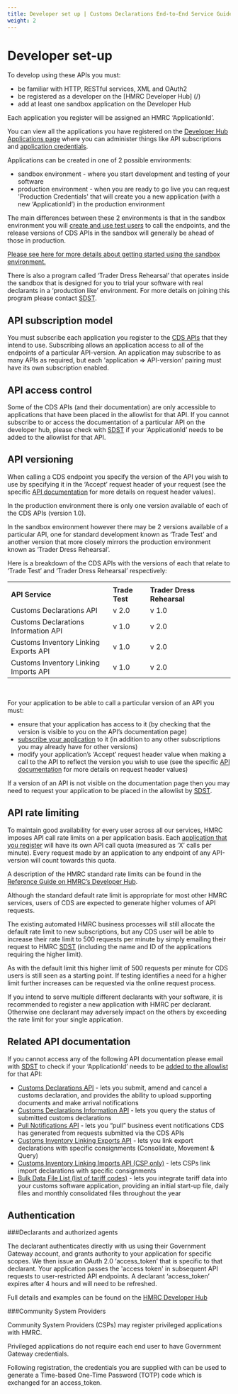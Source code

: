 ```yaml
---
title: Developer set up | Customs Declarations End-to-End Service Guide
weight: 2
---
```


# Developer set-up

To develop using these APIs you must:

-	be familiar with HTTP, RESTful services, XML and OAuth2
-	be registered as a developer on the [HMRC Developer Hub] (/)
-	add at least one sandbox application on the Developer Hub

Each application you register will be assigned an HMRC ‘ApplicationId’.

You can view all the applications you have registered on the [Developer Hub Applications page](/developer/applications) where you can administer things like API subscriptions and [application credentials](/api-documentation/docs/authorisation/credentials).

Applications can be created in one of 2 possible environments:

- sandbox environment - where you start development and testing of your software
- production environment - when you are ready to go live you can request 'Production Credentials' that will create you a new application (with a new ‘ApplicationId’) in the production environment

The main differences between these 2 environments is that in the sandbox environment you will [create and use test users](/api-documentation/docs/testing/test-users-test-data-stateful-behaviour) to call the endpoints, and the release versions of CDS APIs in the sandbox will generally be ahead of those in production.
 
[Please see here for more details about getting started using the sandbox environment.](/api-documentation/docs/testing) 

There is also a program called ‘Trader Dress Rehearsal’ that operates inside the sandbox that is designed for you to trial your software with real declarants in a ‘production like’ environment. For more details on joining this program please contact [SDST](mailto:SDSTeam@hmrc.gsi.gov.uk).


## API subscription model

You must subscribe each application you register to the [CDS APIs](/api-documentation/docs/api) that they intend to use. 
Subscribing allows an application access to all of the endpoints of a particular API-version. An application may subscribe to as many APIs as required, but each 'application => API-version' pairing must have its own subscription enabled.


## API access control

Some of the CDS APIs (and their documentation) are only accessible to applications that have been placed in the allowlist for that API. If you cannot subscribe to or access the documentation of a particular API on the developer hub, please check with [SDST](mailto:SDSTeam@hmrc.gsi.gov.uk) if your ‘ApplicationId’ needs to be added to the allowlist for that API.


## API versioning

When calling a CDS endpoint you specify the version of the API you wish to use by specifying it in the ‘Accept’ request header of your request (see the specific [API documentation](/documentation/set-up-developers.html#related-api-documentation) for more details on request header values).

In the production environment there is only one version available of each of the CDS APIs (version 1.0).

In the sandbox environment however there may be 2 versions available  of a particular API, one for standard development known as ‘Trade Test’ and another version that more closely mirrors the production environment known as ‘Trader Dress Rehearsal’.  

Here is a breakdown of the CDS APIs with the versions of each that relate to ‘Trade Test’ and ‘Trader Dress Rehearsal’ respectively:

<table>
  <tr><td></td><td></td><td></td><td></td><td></td></tr>
  <tr>
    <td><strong>API Service</strong></td>
    <td><strong>Trade Test</strong></td>
    <td><strong>Trader Dress Rehearsal</strong></td>
  </tr>
  <tr>
    <td>Customs Declarations API</td>
    <td>v 2.0</td>
    <td>v 1.0</td>
  </tr>
  <tr>
    <td>Customs Declarations Information API</td>
    <td>v 1.0</td>
    <td>v 2.0</td>
  </tr>
  <tr>
    <td>Customs Inventory Linking Exports API</td>
    <td>v 1.0</td>
    <td>v 2.0</td>
  </tr>
  <tr>
    <td>Customs Inventory Linking Imports API</td>
    <td>v 1.0</td>
    <td>v 2.0</td>
  </tr>
</table>  
</br>

For your application to be able to call a particular version of an API you must: 

-	ensure that your application has access to it (by checking that the version is visible to you on the API’s documentation page)
-	[subscribe your application](/documentation/set-up-developers.html#api-subscription-model) to it (in addition to any other subscriptions you may already have for other versions)
-	modify your application’s ‘Accept’ request header value when making a call to the API to reflect the version you wish to use (see the specific [API documentation](/documentation/set-up-developers.html#related-api-documentation) for more details on request header values)

If a version of an API is not visible on the documentation page then you may need to request your application to be placed in the allowlist by [SDST](mailto:SDSTeam@hmrc.gsi.gov.uk). 


## API rate limiting

To maintain good availability for every user across all our services, HMRC imposes API call rate limits on a per application basis. Each [application that you register](/developer/applications) will have its own API call quota (measured as ‘X’ calls per minute). Every request made by an application to any endpoint of any API-version will count towards this quota.

A description of the HMRC standard rate limits can be found in the [Reference Guide on HMRC’s Developer Hub](/api-documentation/docs/reference-guide#rate-limiting).

Although the standard default rate limit is appropriate for most other HMRC services, users of CDS are expected to generate higher volumes of API requests.

The existing automated HMRC business processes will still allocate the default rate limit to new subscriptions, but any CDS user will be able to increase their rate limit to 500 requests per minute by simply emailing their request to HMRC [SDST](mailto:SDSTeam@hmrc.gsi.gov.uk) (including the name and ID of the applications requiring the higher limit).

As with the default limit this higher limit of 500 requests per minute for CDS users is still seen as a starting point. If testing identifies a need for a higher limit further increases can be requested via the online request process.

If you intend to serve multiple different declarants with your software, it is recommended to register a new application with HMRC per declarant. Otherwise one declarant may adversely impact on the others by exceeding the rate limit for your single application.


## Related API documentation

If you cannot access any of the following API documentation please email with [SDST](mailto:SDSTeam@hmrc.gsi.gov.uk) to check if your ‘ApplicationId’ needs to be [added to the allowlist](/documentation/set-up-developers.html#api-access-control) for that API:

- [Customs Declarations API](/api-documentation/docs/api/service/customs-declarations) - lets you submit, amend and cancel a customs declaration, and provides the ability to upload supporting documents and make arrival notifications 
- [Customs Declarations Information API](/api-documentation/docs/api/service/customs-declarations-information) - lets you query the status of submitted customs declarations
- [Pull Notifications API](/api-documentation/docs/api/service/api-notification-pull) - lets you “pull” business event notifications CDS has generated from requests submitted via the CDS APIs
- [Customs Inventory Linking Exports API](/api-documentation/docs/api/service/customs-inventory-linking-exports) - lets you link export declarations with specific consignments (Consolidate, Movement & Query)
- [Customs Inventory Linking Imports API (CSP only)](/api-documentation/docs/api/service/customs-inventory-linking-imports) - lets CSPs link import declarations with specific consignments
- [Bulk Data File List (list of tariff codes)](/api-documentation/docs/api/service/secure-data-exchange-bulk-download) - lets you integrate tariff data into your customs software application, providing an initial start-up file, daily files and monthly consolidated files throughout the year


## Authentication

###Declarants and authorized agents 

The declarant authenticates directly with us using their Government Gateway account, and grants authority to your application for specific scopes. 
We then issue an OAuth 2.0 ‘access_token’ that is specific to that declarant. Your application passes the 'access token' in subsequent API requests to user-restricted API endpoints. 
A declarant ‘access_token’ expires after 4 hours and will need to be refreshed.

Full details and examples can be found on the [HMRC Developer Hub](/)


###Community System Providers

Community System Providers (CSPs) may register privileged applications with HMRC.

Privileged applications do not require each end user to have Government Gateway credentials.

Following registration, the credentials you are supplied with can be used to generate a Time-based One-Time Password (TOTP) code which is exchanged for an access_token.
